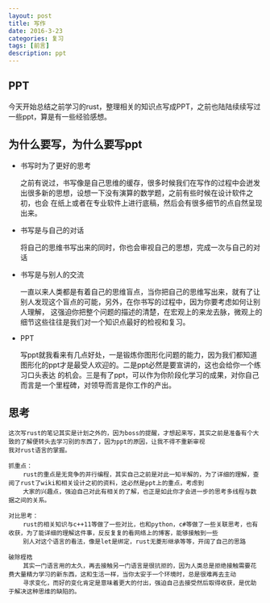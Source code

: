 ```yaml
---
layout: post
title: 写作
date: 2016-3-23
categories: 复习
tags: [前言]
description: ppt
---
```


## PPT

今天开始总结之前学习的rust，整理相关的知识点写成PPT，之前也陆陆续续写过一些ppt，算是有一些经验感想。

## 为什么要写，为什么要写ppt

* 书写时为了更好的思考
    
    之前有说过，书写像是自己思维的缓存，很多时候我们在写作的过程中会迸发出很多新的思想，设想一下没有演算的数学题，之前有些时候在设计软件之初，也会
    在纸上或者在专业软件上进行底稿，然后会有很多细节的点自然呈现出来。
    
* 书写是与自己的对话

    将自己的思维书写出来的同时，你也会审视自己的思想，完成一次与自己的对话
    
* 书写是与别人的交流

    一直以来人类都是有着自己的思维盲点，当你把自己的思维写出来，就有了让别人发现这个盲点的可能，另外，在你书写的过程中，因为你要考虑如何让别人理解，
    这强迫你把整个问题的描述的清楚，在宏观上的来龙去脉，微观上的细节这些往往是我们对一个知识点最好的检视和复习。    
    
* PPT
    
    写ppt就我看来有几点好处，一是锻炼你图形化问题的能力，因为我们都知道图形化的ppt才是最受人欢迎的。二是ppt必然是要宣讲的，这也会给你一个练习口头表达
    的机会。三是有了ppt，可以作为你阶段化学习的成果，对你自己而言是一个里程碑，对领导而言是你工作的产出。        
    
## 思考

    这次写rust的笔记其实是计划之外的，因为boss的提醒，才想起来写，其实之前是准备有个大致的了解便转头去学习别的东西了，因为ppt的原因，让我不得不重新审视
    我对rust语言的掌握。
    
    抓重点：
        rust的重点是无竞争的并行编程，其实自己之前是对此一知半解的，为了详细的理解，查阅了rust了wiki和相关设计之初的资料，这必然是ppt上的重点，考虑到
        大家的兴趣点，强迫自己对此有相关的了解，也正是如此你才会进一步的思考多线程与数据之间的关系。
        
    对比思考：
        rust的相关知识与c++11等做了一些对比，也和python，c#等做了一些关联思考，也有收获，为了能详细的理解这件事，反反复复的看网络上的博客，能够接触到一些
        别人对这个语言的看法，像是let是绑定，rust无菱形继承等等，开阔了自己的思路
        
    破除桎梏
        其实一门语言用的太久，再去接触另一门语言是很抗拒的，因为人类总是拒绝接触需要花费大量精力学习的新东西，这和生活一样，当你太安于一个环境时，总是很难再去主动
        寻求变化，而好的变化肯定是意味着更大的付出，强迫自己去接受然后取得收获，是优助于解决这种思维的缺陷的。
        

